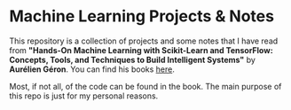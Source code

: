 # Machine Learning Projects & Notes

This repository is a collection of projects and some notes that I have read from **"Hands-On Machine Learning with Scikit-Learn and TensorFlow: Concepts, Tools, and Techniques to Build Intelligent Systems"** by **Aurélien Géron**.  You can find his books [here](https://amazon.com/Hands-Machine-Learning-Scikit-Learn-TensorFlow/dp/1491962291).  
  
Most, if not all, of the code can be found in the book.  The main purpose of this repo is just for my personal reasons.